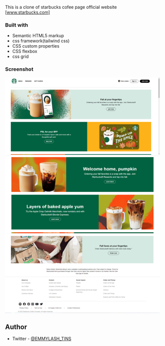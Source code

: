 
This is a clone of starbucks cofee page official website [www.starbucks.com]



### Built with

- Semantic HTML5 markup
- css framework(tailwind css)
- CSS custom properties
- CSS flexbox
- css grid

### Screenshot

![My Solution](./public/screenshots/Screenshot1.png) 
![My Solution](./public/screenshots/Screenshot2.png)
![My Solution](./public/screenshots/Screenshot3.png)

## Author
- Twitter - [@EMMYLASH_TINS](https://www.twitter.com/EMMYLASH_TINS)